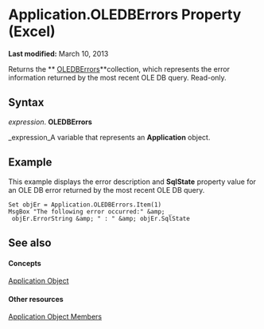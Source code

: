 
# Application.OLEDBErrors Property (Excel)

 **Last modified:** March 10, 2013

Returns the  ** [OLEDBErrors](0e48697d-4f65-b544-4487-24a9fd2b81b6.md)**collection, which represents the error information returned by the most recent OLE DB query. Read-only.

## Syntax

 _expression_. **OLEDBErrors**

 _expression_A variable that represents an  **Application** object.


## Example

This example displays the error description and  **SqlState** property value for an OLE DB error returned by the most recent OLE DB query.


```
Set objEr = Application.OLEDBErrors.Item(1) 
MsgBox "The following error occurred:" &amp; _ 
 objEr.ErrorString &amp; " : " &amp; objEr.SqlState
```


## See also


#### Concepts


 [Application Object](19b73597-5cf9-4f56-8227-b5211f657f6f.md)
#### Other resources


 [Application Object Members](4cb9ca42-8d07-cc9c-2d80-4eb9a5921e1e.md)
